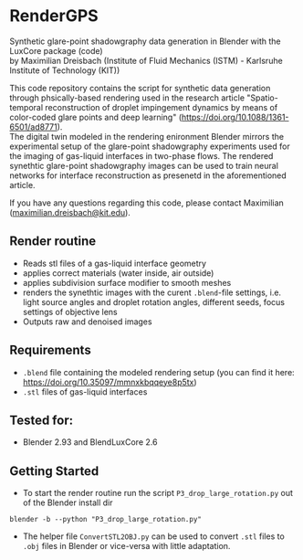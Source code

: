 # RenderGPS
Synthetic glare-point shadowgraphy data generation in Blender with the LuxCore package (code) \
by Maximilian Dreisbach (Institute of Fluid Mechanics (ISTM) - Karlsruhe Institute of Technology (KIT))

This code repository contains the script for synthetic data generation through phsically-based rendering used in the research article "Spatio-temporal reconstruction of droplet impingement dynamics by means of color-coded glare points and deep learning" (https://doi.org/10.1088/1361-6501/ad8771). \
The digital twin modeled in the rendering enironment Blender mirrors the experimental setup of the glare-point shadowgraphy experiments used for the imaging of gas-liquid interfaces in two-phase flows.
The rendered synethtic glare-point shadowgraphy images can be used to train neural networks for interface reconstruction as presenetd in the aforementioned article.

If you have any questions regarding this code, please contact Maximilian (maximilian.dreisbach@kit.edu).

## Render routine
- Reads stl files of a gas-liquid interface geometry
- applies correct materials (water inside, air outside)
- applies subdivision surface modifier to smooth meshes
- renders the synethtic images with the curent `.blend`-file settings, i.e. light source angles and droplet rotation angles, different seeds, focus settings of objective lens
- Outputs raw and denoised images

## Requirements
- `.blend` file containing the modeled rendering setup (you can find it here: https://doi.org/10.35097/mmnxkbqqeye8p5tx)
- `.stl` files of gas-liquid interfaces

## Tested for: 
- Blender 2.93 and BlendLuxCore 2.6

## Getting Started
- To start the render routine run the script `P3_drop_large_rotation.py` out of the Blender install dir
```
blender -b --python "P3_drop_large_rotation.py"
```
- The helper file `ConvertSTL2OBJ.py` can be used to convert `.stl` files to `.obj` files in Blender or vice-versa with little adaptation.
